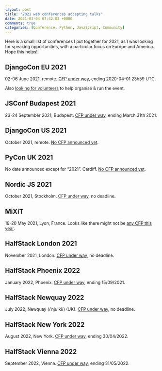```yaml
---
layout: post
title: "2021 web conferences accepting talks"
date: 2021-03-04 07:42:03 +0000
comments: true
categories: [Conference, Python, JavaScript, Community]
---
```


Here is a small list of conferences I put together for 2021, as I was looking for speaking opportunities, with a particular focus on Europe and America. Hope this helps!

<!-- more -->

## DjangoCon EU 2021

02-06 June 2021, remote. [CFP under way](https://2021.djangocon.eu/talks/cfp/), ending 2020-04-01 23h59 UTC.

Also [looking for volunteers](https://www.djangoproject.com/weblog/2021/feb/16/djangocon-europe-2021-announcement/) to help organise & run the event.

## JSConf Budapest 2021

23-24 September 2021, Budapest. [CFP under way](https://jsconfbp.com/call-for-speakers-2021/), ending March 31th 2021.

## DjangoCon US 2021

October 2021, remote. [No CFP announced yet](https://2021.djangocon.us/).

## PyCon UK 2021

No date announced except for “2021”. Cardiff. [No CFP announced yet](https://2020.pyconuk.org/).

## Nordic JS 2021

October 2021, Stockholm. [CFP under way](https://nordicjs.com/call-for-speakers), no deadline.

## MiXiT

18-20 May 2021, Lyon, France. Looks like there might not be [any CFP this year](https://mixitconf.org/).

## HalfStack London 2021

November 2021, London. [CFP under way](https://halfstackconf.com/london/), no deadline.

## HalfStack Phoenix 2022

January 2022, Phoenix. [CFP under way](https://halfstackconf.com/phoenix/), ending 15/09/2021.

## HalfStack Newquay 2022

July 2022, Newquay (/ˈnjuːki/) (UK). [CFP under way](https://halfstackconf.com/newquay/), no deadline.

## HalfStack New York 2022

August 2022, New York. [CFP under way](https://halfstackconf.com/newyork/), ending 30/04/2022.

## HalfStack Vienna 2022

September 2022, Vienna. [CFP under way](https://halfstackconf.com/vienna/), ending 31/05/2022.
